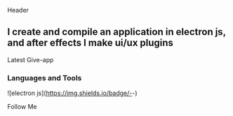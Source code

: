 Header

## I create and compile an application in electron js, and after effects I make ui/ux plugins

Latest Give-app

### Languages and Tools
![electron js](https://img.shields.io/badge/-<electron js>-<COLOR>)

Follow Me

